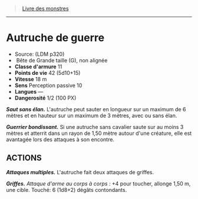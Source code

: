 ﻿> [Livre des monstres](tome_of_beasts.md)

---

# Autruche de guerre

- Source: (LDM p320)
-  Bête de Grande taille (G), non alignée
- **Classe d'armure** 11
- **Points de vie** 42 (5d10+15)
- **Vitesse** 18 m
- **Sens** Perception passive 10
- **Langues** —
- **Dangerosité** 1/2 (100 PX)

**_Saut sans élan._** L'autruche peut sauter en longueur sur un maximum de 6 mètres et en hauteur sur un maximum de 3 mètres, avec ou sans élan.

**_Guerrier bondissant._** Si une autruche sans cavalier saute sur au moins 3 mètres et atterrit dans un rayon de 1,50 mètre autour d'une créature, elle est avantagée lors des attaques à son encontre.

## ACTIONS

**_Attaques multiples._** L'autruche fait deux attaques de griffes.

**_Griffes._** _Attaque d'arme au corps à corps :_ +4 pour toucher, allonge 1,50 m, une cible. Touché: 6 (1d8+2) dégâts contondants.

